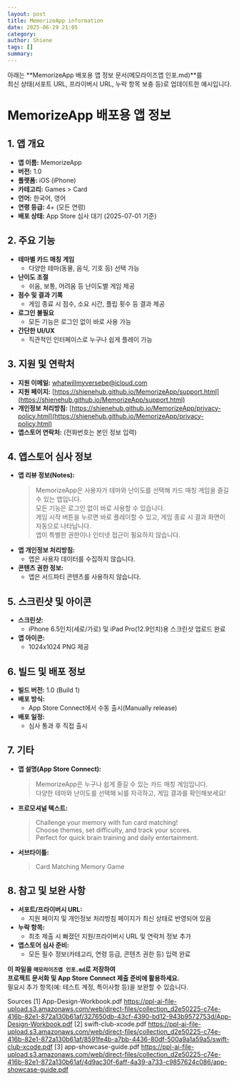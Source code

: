 ```yaml
---
layout: post
title: MemorizeApp information
date: 2025-06-29 21:05
category: 
author: Shiene
tags: []
summary: 
---
```


아래는 **MemorizeApp 배포용 앱 정보 문서(메모라이즈앱 인포.md)**를  
최신 상태(서포트 URL, 프라이버시 URL, 누락 항목 보충 등)로 업데이트한 예시입니다.

# MemorizeApp 배포용 앱 정보

## 1. 앱 개요

- **앱 이름:** MemorizeApp
- **버전:** 1.0
- **플랫폼:** iOS (iPhone)
- **카테고리:** Games > Card
- **언어:** 한국어, 영어
- **연령 등급:** 4+ (모든 연령)
- **배포 상태:** App Store 심사 대기 (2025-07-01 기준)

## 2. 주요 기능

- **테마별 카드 매칭 게임**
  - 다양한 테마(동물, 음식, 기호 등) 선택 가능
- **난이도 조절**
  - 쉬움, 보통, 어려움 등 난이도별 게임 제공
- **점수 및 결과 기록**
  - 게임 종료 시 점수, 소요 시간, 플립 횟수 등 결과 제공
- **로그인 불필요**
  - 모든 기능은 로그인 없이 바로 사용 가능
- **간단한 UI/UX**
  - 직관적인 인터페이스로 누구나 쉽게 플레이 가능

## 3. 지원 및 연락처

- **지원 이메일:** whatwillmyversebe@icloud.com
- **지원 페이지:** [https://shienehub.github.io/MemorizeApp/support.html](https://shienehub.github.io/MemorizeApp/support.html)
- **개인정보 처리방침:** [https://shienehub.github.io/MemorizeApp/privacy-policy.html](https://shienehub.github.io/MemorizeApp/privacy-policy.html)
- **앱스토어 연락처:** (전화번호는 본인 정보 입력)

## 4. 앱스토어 심사 정보

- **앱 리뷰 정보(Notes):**
  > MemorizeApp은 사용자가 테마와 난이도를 선택해 카드 매칭 게임을 즐길 수 있는 앱입니다.  
  > 모든 기능은 로그인 없이 바로 사용할 수 있습니다.  
  > 게임 시작 버튼을 누르면 바로 플레이할 수 있고, 게임 종료 시 결과 화면이 자동으로 나타납니다.  
  > 앱이 특별한 권한이나 인터넷 접근이 필요하지 않습니다.
- **앱 개인정보 처리방침:**  
  - 앱은 사용자 데이터를 수집하지 않습니다.
- **콘텐츠 권한 정보:**  
  - 앱은 서드파티 콘텐츠를 사용하지 않습니다.

## 5. 스크린샷 및 아이콘

- **스크린샷:**  
  - iPhone 6.5인치(세로/가로) 및 iPad Pro(12.9인치)용 스크린샷 업로드 완료
- **앱 아이콘:**  
  - 1024x1024 PNG 제공

## 6. 빌드 및 배포 정보

- **빌드 버전:** 1.0 (Build 1)
- **배포 방식:**  
  - App Store Connect에서 수동 출시(Manually release)
- **배포 일정:**  
  - 심사 통과 후 직접 출시

## 7. 기타

- **앱 설명(App Store Connect):**
  > MemorizeApp은 누구나 쉽게 즐길 수 있는 카드 매칭 게임입니다.  
  > 다양한 테마와 난이도를 선택해 뇌를 자극하고, 게임 결과를 확인해보세요!
- **프로모셔널 텍스트:**
  > Challenge your memory with fun card matching!  
  > Choose themes, set difficulty, and track your scores.  
  > Perfect for quick brain training and daily entertainment.
- **서브타이틀:**  
  > Card Matching Memory Game

## 8. 참고 및 보완 사항

- **서포트/프라이버시 URL:**  
  - 지원 페이지 및 개인정보 처리방침 페이지가 최신 상태로 반영되어 있음
- **누락 항목:**  
  - 최초 제출 시 빠졌던 지원/프라이버시 URL 및 연락처 정보 추가
- **앱스토어 심사 준비:**  
  - 모든 필수 정보(카테고리, 연령 등급, 콘텐츠 권한 등) 입력 완료

**이 파일을 `메모라이즈앱 인포.md`로 저장하여  
프로젝트 문서화 및 App Store Connect 제출 준비에 활용하세요.**  
필요시 추가 항목(예: 테스트 계정, 특이사항 등)을 보완할 수 있습니다.

Sources
[1] App-Design-Workbook.pdf https://ppl-ai-file-upload.s3.amazonaws.com/web/direct-files/collection_d2e50225-c74e-416b-82e1-872a130b61af/327650db-43cf-4390-bd12-943b9572753d/App-Design-Workbook.pdf
[2] swift-club-xcode.pdf https://ppl-ai-file-upload.s3.amazonaws.com/web/direct-files/collection_d2e50225-c74e-416b-82e1-872a130b61af/8591fe4b-a7bb-4436-80df-500a9a1a59a5/swift-club-xcode.pdf
[3] app-showcase-guide.pdf https://ppl-ai-file-upload.s3.amazonaws.com/web/direct-files/collection_d2e50225-c74e-416b-82e1-872a130b61af/4d9ac30f-6aff-4a39-a733-c9857624c086/app-showcase-guide.pdf

